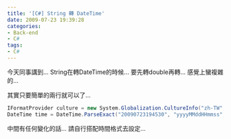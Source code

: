 ```yaml
---
title: '[C#] String 轉 DateTime'
date: 2009-07-23 19:39:28
categories:
- Back-end
- C#
tags:
- C#
---
```

今天同事講到...
String在轉DateTime的時候...
要先轉double再轉...
感覺上蠻複雜的...

<!--more-->

其實只要簡單的兩行就可以了...
``` csharp
IFormatProvider culture = new System.Globalization.CultureInfo("zh-TW", true);
DateTime time = DateTime.ParseExact("20090723194530", "yyyyMMddHHmmss", culture);
```
中間有任何變化的話...
請自行搭配時間格式去設定...